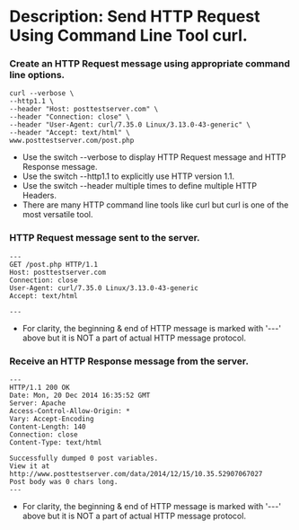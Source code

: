 # Description: Send HTTP Request Using Command Line Tool curl.

### Create an HTTP Request message using appropriate command line options.
```
curl --verbose \
--http1.1 \
--header "Host: posttestserver.com" \
--header "Connection: close" \
--header "User-Agent: curl/7.35.0 Linux/3.13.0-43-generic" \
--header "Accept: text/html" \
www.posttestserver.com/post.php
```
- Use the switch --verbose to display HTTP Request message and HTTP Response message.
- Use the switch --http1.1 to explicitly use HTTP version 1.1.
- Use the switch --header multiple times to define multiple HTTP Headers.
- There are many HTTP command line tools like curl but curl is one of the most versatile tool.

### HTTP Request message sent to the server.
```
---
GET /post.php HTTP/1.1
Host: posttestserver.com
Connection: close
User-Agent: curl/7.35.0 Linux/3.13.0-43-generic
Accept: text/html

---
```
- For clarity, the beginning & end of HTTP message is marked with '---' above but it is NOT a part of actual HTTP message protocol.

### Receive an HTTP Response message from the server.
```
---
HTTP/1.1 200 OK
Date: Mon, 20 Dec 2014 16:35:52 GMT
Server: Apache
Access-Control-Allow-Origin: *
Vary: Accept-Encoding
Content-Length: 140
Connection: close
Content-Type: text/html

Successfully dumped 0 post variables.
View it at http://www.posttestserver.com/data/2014/12/15/10.35.52907067027
Post body was 0 chars long.
---
```
- For clarity, the beginning & end of HTTP message is marked with '---' above but it is NOT a part of actual HTTP message protocol.
